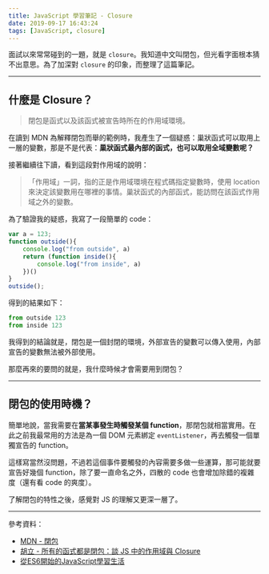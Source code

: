 ```yaml
---
title: JavaScript 學習筆記 - Closure
date: 2019-09-17 16:43:24
tags: [JavaScript, closure]
---
```

面試以來常常碰到的一題，就是 `closure`。我知道中文叫閉包，但光看字面根本猜不出意思。為了加深對 `closure` 的印象，而整理了這篇筆記。
<!--more-->

---

## 什麼是 Closure？

> 閉包是函式以及該函式被宣告時所在的作用域環境。

在讀到 MDN 為解釋閉包而舉的範例時，我產生了一個疑惑：巢狀函式可以取用上一層的變數，那是不是代表：**巢狀函式最內部的函式，也可以取用全域變數呢？**

接著繼續往下讀，看到這段對作用域的說明：
> 「作用域」一詞，指的正是作用域環境在程式碼指定變數時，使用 location 來決定該變數用在哪裡的事情。巢狀函式的內部函式，能訪問在該函式作用域之外的變數。

為了驗證我的疑惑，我寫了一段簡單的 code：
```javascript
var a = 123;
function outside(){
    console.log("from outside", a)
    return (function inside(){
        console.log("from inside", a)
    })()
}
outside(); 
```
得到的結果如下：
```javascript
from outside 123
from inside 123
```
我得到的結論就是，閉包是一個封閉的環境，外部宣告的變數可以傳入使用，內部宣告的變數無法被外部使用。

那麼再來的要問的就是，我什麼時候才會需要用到閉包？

---

## 閉包的使用時機？

簡單地說，當我需要在**當某事發生時觸發某個 function**，那閉包就相當實用。在此之前我最常用的方法是為一個 DOM 元素綁定 `eventListener`，再去觸發一個單獨宣告的 function。

這樣寫當然沒問題，不過若這個事件要觸發的內容需要多做一些運算，那可能就要宣告好幾個 function，除了要一直命名之外，四散的 code 也會增加除錯的複雜度（還有看 code 的爽度）。

了解閉包的特性之後，感覺對 JS 的理解又更深一層了。

---
參考資料：
* [MDN - 閉包](https://developer.mozilla.org/zh-TW/docs/Web/JavaScript/Closures)
* [胡立 - 所有的函式都是閉包：談 JS 中的作用域與 Closure](https://blog.techbridge.cc/2018/12/08/javascript-closure/)
* [從ES6開始的JavaScript學習生活](https://eyesofkids.gitbooks.io/javascript-start-from-es6/content/part4/closure.html)